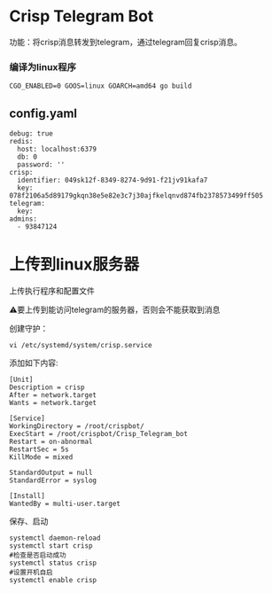 # Crisp Telegram Bot

功能：将crisp消息转发到telegram，通过telegram回复crisp消息。

### 编译为linux程序

`CGO_ENABLED=0 GOOS=linux GOARCH=amd64 go build`

## config.yaml

```
debug: true
redis:
  host: localhost:6379
  db: 0
  password: ''
crisp:
  identifier: 049sk12f-8349-8274-9d91-f21jv91kafa7
  key: 078f2106a5d89179gkqn38e5e82e3c7j30ajfkelqnvd874fb2378573499ff505
telegram:
  key: 
admins:
  - 93847124
```

# 上传到linux服务器

上传执行程序和配置文件

⚠️要上传到能访问telegram的服务器，否则会不能获取到消息

创建守护：

```
vi /etc/systemd/system/crisp.service
```

添加如下内容:

```shell
[Unit]
Description = crisp
After = network.target
Wants = network.target

[Service]
WorkingDirectory = /root/crispbot/
ExecStart = /root/crispbot/Crisp_Telegram_bot
Restart = on-abnormal
RestartSec = 5s
KillMode = mixed

StandardOutput = null
StandardError = syslog

[Install]
WantedBy = multi-user.target

```

保存、启动

```
systemctl daemon-reload
systemctl start crisp
#检查是否启动成功
systemctl status crisp
#设置开机自启
systemctl enable crisp
```
